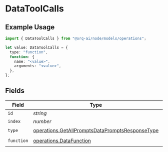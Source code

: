 # DataToolCalls

## Example Usage

```typescript
import { DataToolCalls } from "@orq-ai/node/models/operations";

let value: DataToolCalls = {
  type: "function",
  function: {
    name: "<value>",
    arguments: "<value>",
  },
};
```

## Fields

| Field                                                                                                              | Type                                                                                                               | Required                                                                                                           | Description                                                                                                        |
| ------------------------------------------------------------------------------------------------------------------ | ------------------------------------------------------------------------------------------------------------------ | ------------------------------------------------------------------------------------------------------------------ | ------------------------------------------------------------------------------------------------------------------ |
| `id`                                                                                                               | *string*                                                                                                           | :heavy_minus_sign:                                                                                                 | N/A                                                                                                                |
| `index`                                                                                                            | *number*                                                                                                           | :heavy_minus_sign:                                                                                                 | N/A                                                                                                                |
| `type`                                                                                                             | [operations.GetAllPromptsDataPromptsResponseType](../../models/operations/getallpromptsdatapromptsresponsetype.md) | :heavy_check_mark:                                                                                                 | N/A                                                                                                                |
| `function`                                                                                                         | [operations.DataFunction](../../models/operations/datafunction.md)                                                 | :heavy_check_mark:                                                                                                 | N/A                                                                                                                |